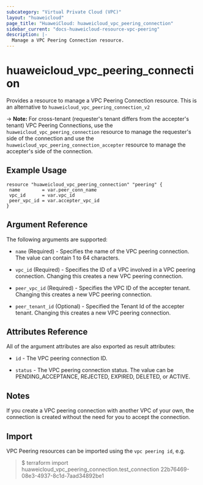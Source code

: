 ```yaml
---
subcategory: "Virtual Private Cloud (VPC)"
layout: "huaweicloud"
page_title: "HuaweiCloud: huaweicloud_vpc_peering_connection"
sidebar_current: "docs-huaweicloud-resource-vpc-peering"
description: |-
  Manage a VPC Peering Connection resource.
---
```


# huaweicloud\_vpc\_peering\_connection

Provides a resource to manage a VPC Peering Connection resource.
This is an alternative to `huaweicloud_vpc_peering_connection_v2`

-> **Note:** For cross-tenant (requester's tenant differs from the accepter's tenant) VPC Peering Connections, use the `huaweicloud_vpc_peering_connection` resource to manage the requester's side of the connection and use the `huaweicloud_vpc_peering_connection_accepter` resource to manage the accepter's side of the connection.

## Example Usage

 ```hcl
resource "huaweicloud_vpc_peering_connection" "peering" {
  name        = var.peer_conn_name
  vpc_id      = var.vpc_id
  peer_vpc_id = var.accepter_vpc_id
}
 ```

## Argument Reference

The following arguments are supported:

* `name` (Required) - Specifies the name of the VPC peering connection. The value can contain 1 to 64 characters.

* `vpc_id` (Required) - Specifies the ID of a VPC involved in a VPC peering connection. Changing this creates a new VPC peering connection.

* `peer_vpc_id` (Required) - Specifies the VPC ID of the accepter tenant. Changing this creates a new VPC peering connection.

* `peer_tenant_id` (Optional) - Specified the Tenant Id of the accepter tenant. Changing this creates a new VPC peering connection.
  
## Attributes Reference

All of the argument attributes are also exported as
result attributes:

* `id` - The VPC peering connection ID.

* `status` - The VPC peering connection status. The value can be PENDING_ACCEPTANCE, REJECTED, EXPIRED, DELETED, or ACTIVE.

## Notes

If you create a VPC peering connection with another VPC of your own, the connection is created without the need for you to accept the connection.

## Import

VPC Peering resources can be imported using the `vpc peering id`, e.g.

> $ terraform import huaweicloud_vpc_peering_connection.test_connection 22b76469-08e3-4937-8c1d-7aad34892be1
